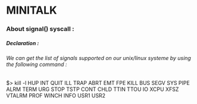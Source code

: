 # MINITALK

    
### About signal() syscall :
##### Declaration :
     
###### We can get the list of signals supported on our unix/linux systeme by using the following command :
> 
$> kill -l
HUP INT QUIT ILL TRAP ABRT EMT FPE KILL BUS SEGV SYS PIPE ALRM TERM URG STOP TSTP CONT CHLD TTIN TTOU IO XCPU XFSZ VTALRM PROF WINCH INFO USR1 USR2
    
    
